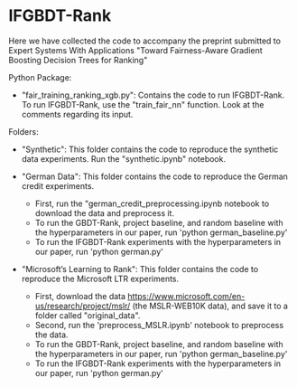 # IFGBDT-Rank

Here we have collected the code to accompany the preprint submitted to Expert Systems With Applications "Toward Fairness-Aware Gradient Boosting Decision Trees for Ranking"  

Python Package:

- "fair_training_ranking_xgb.py": Contains the code to run IFGBDT-Rank. To run IFGBDT-Rank, use the "train_fair_nn" function. Look at the comments regarding its input.

Folders:

- "Synthetic": This folder contains the code to reproduce the synthetic data experiments. Run the "synthetic.ipynb" notebook.

- "German Data": This folder contains the code to reproduce the German credit experiments. 

  * First, run the "german_credit_preprocessing.ipynb notebook to download the data and preprocess it. 
  * To run the GBDT-Rank, project baseline, and random baseline with the hyperparameters in our paper, run 'python german_baseline.py'
  * To run the IFGBDT-Rank experiments with the hyperparameters in our paper, run 'python german.py'
  
- "Microsoft’s Learning to Rank": This folder contains the code to reproduce the Microsoft LTR experiments.
  * First, download the data https://www.microsoft.com/en-us/research/project/mslr/ (the MSLR-WEB10K data), and save it to a folder called "original_data".
  * Second, run the 'preprocess_MSLR.ipynb' notebook to preprocess the data.
  * To run the GBDT-Rank, project baseline, and random baseline with the hyperparameters in our paper, run 'python german_baseline.py'
  * To run the IFGBDT-Rank experiments with the hyperparameters in our paper, run 'python german.py'
